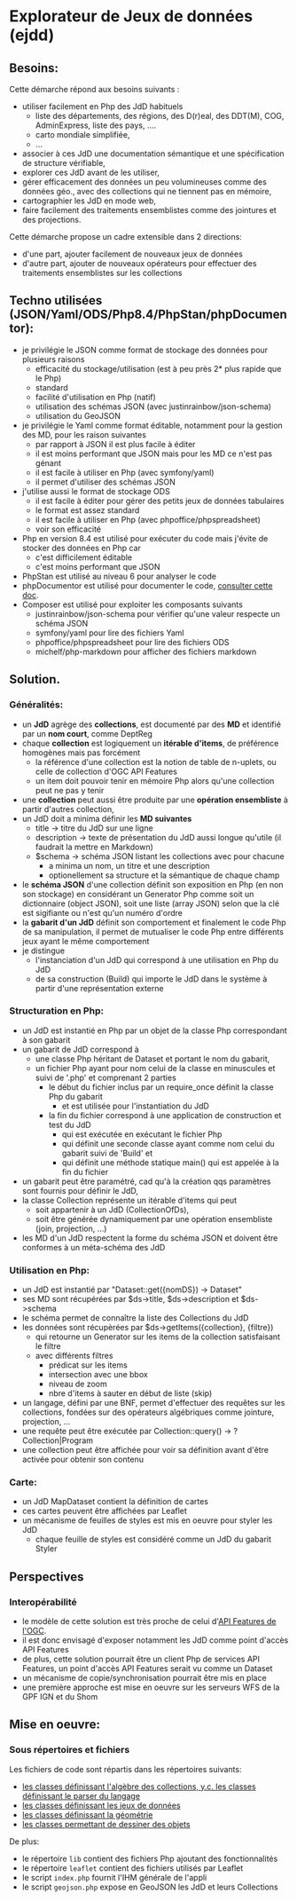 # Explorateur de Jeux de données (ejdd)

## Besoins:
Cette démarche répond aux besoins suivants :
  - utiliser facilement en Php des JdD habituels
    - liste des départements, des régions, des D(r)eal, des DDT(M), COG, AdminExpress, liste des pays, ....
    - carto mondiale simplifiée,
    - ...
  - associer à ces JdD une documentation sémantique et une spécification de structure vérifiable,
  - explorer ces JdD avant de les utiliser,
  - gérer efficacement des données un peu volumineuses comme des données géo., avec des collections qui ne tiennent pas en mémoire,
  - cartographier les JdD en mode web,
  - faire facilement des traitements ensemblistes comme des jointures et des projections.

Cette démarche propose un cadre extensible dans 2 directions:
  - d'une part, ajouter facilement de nouveaux jeux de données
  - d'autre part, ajouter de nouveaux opérateurs pour effectuer des traitements ensemblistes sur les collections

## Techno utilisées (JSON/Yaml/ODS/Php8.4/PhpStan/phpDocumentor):
  - je privilégie le JSON comme format de stockage des données pour plusieurs raisons
    - efficacité du stockage/utilisation (est à peu près 2* plus rapide que le Php)
    - standard
    - facilité d'utilisation en Php (natif)
    - utilisation des schémas JSON (avec justinrainbow/json-schema)
    - utilisation du GeoJSON
  - je privilégie le Yaml comme format éditable, notamment pour la gestion des MD, pour les raison suivantes
    - par rapport à JSON il est plus facile à éditer
    - il est moins performant que JSON mais pour les MD ce n'est pas génant
    - il est facile à utiliser en Php (avec symfony/yaml)
    - il permet d'utiliser des schémas JSON
  - j'utilise aussi le format de stockage ODS
    - il est facile à éditer pour gérer des petits jeux de données tabulaires
    - le format est assez standard
    - il est facile à utiliser en Php (avec phpoffice/phpspreadsheet)
    - voir son efficacité
  - Php en version 8.4 est utilisé pour exécuter du code mais j'évite de stocker des données en Php car
    - c'est difficilement éditable
    - c'est moins performant que JSON
  - PhpStan est utilisé au niveau 6 pour analyser le code
  - phpDocumentor est utilisé pour documenter le code, [consulter cette doc](https://benoitdavidfr.github.io/ejdd/).
  - Composer est utilisé pour exploiter les composants suivants
    - justinrainbow/json-schema pour vérifier qu'une valeur respecte un schéma JSON
    - symfony/yaml pour lire des fichiers Yaml
    - phpoffice/phpspreadsheet pour lire des fichiers ODS
    - michelf/php-markdown pour afficher des fichiers markdown

## Solution.
### Généralités:
 - un **JdD** agrège des **collections**, est documenté par des **MD** et identifié par un **nom court**, comme DeptReg
 - chaque **collection** est logiquement un **itérable d'items**, de préférence homogènes mais pas forcément
   - la référence d'une collection est la notion de table de n-uplets, ou celle de collection d'OGC API Features
   - un item doit pouvoir tenir en mémoire Php alors qu'une collection peut ne pas y tenir
 - une **collection** peut aussi être produite par une **opération ensembliste** à partir d'autres collection,
 - un JdD doit a minima définir les **MD suivantes**
   - title -> titre du JdD sur une ligne
   - description -> texte de présentation du JdD aussi longue qu'utile (il faudrait la mettre en Markdown)
   - $schema -> schéma JSON listant les collections avec pour chacune
     - a minima un nom, un titre et une description
     - optionellement sa structure et la sémantique de chaque champ
 - le **schéma JSON** d'une collection définit son exposition en Php (en non son stockage)
   en considérant un Generator Php comme soit un dictionnaire (object JSON), soit une liste (array JSON) selon que la clé
   est sigifiante ou n'est qu'un numéro d'ordre
 - la **gabarit d'un JdD** définit son comportement et finalement le code Php de sa manipulation,
   il permet de mutualiser le code Php entre différents jeux ayant le même comportement 
 - je distingue
   - l'instanciation d'un JdD qui correspond à une utilisation en Php du JdD
   - de sa construction (Build) qui importe le JdD dans le système à partir d'une représentation externe

### Structuration en Php:
 - un JdD est instantié en Php par un objet de la classe Php correspondant à son gabarit
 - un gabarit de JdD correspond à
   - une classe Php héritant de Dataset et portant le nom du gabarit,
   - un fichier Php ayant pour nom celui de la classe en minuscules et suivi de '.php' et comprenant 2 parties
     - le début du fichier inclus par un require_once définit la classe Php du gabarit
       - et est utilisée pour l'instantiation du JdD
     - la fin du fichier correspond à une application de construction et test du JdD
       - qui est exécutée en exécutant le fichier Php
       - qui définit une seconde classe ayant comme nom celui du gabarit suivi de 'Build' et
       - qui définit une méthode statique main() qui est appelée à la fin du fichier
 - un gabarit peut être paramétré, cad qu'à la création qqs paramètres sont fournis pour définir le JdD,
 - la classe Collection représente un itérable d'items qui peut
     - soit appartenir à un JdD (CollectionOfDs),
     - soit être générée dynamiquement par une opération ensembliste (join, projection, ...)
 - les MD d'un JdD respectent la forme du schéma JSON et doivent être conformes à un méta-schéma des JdD

### Utilisation en Php:
 - un JdD est instantié par "Dataset::get({nomDS}) -> Dataset"
 - ses MD sont récupérées par $ds->title, $ds->description et $ds->schema
 - le schéma permet de connaître la liste des Collections du JdD
 - les données sont récupèrées par $ds->getItems({collection}, {filtre})
   - qui retourne un Generator sur les items de la collection satisfaisant le filtre
   - avec différents filtres
     - prédicat sur les items
     - intersection avec une bbox
     - niveau de zoom
     - nbre d'items à sauter en début de liste (skip)
 - un langage, défini par une BNF, permet d'effectuer des requêtes sur les collections, fondées sur des opérateurs
   algébriques comme jointure, projection, ...
 - une requête peut être exécutée par Collection::query() -> ?Collection|Program
 - une collection peut être affichée pour voir sa définition avant d'être activée pour obtenir son contenu

### Carte:
 - un JdD MapDataset contient la définition de cartes
 - ces cartes peuvent être affichées par Leaflet
 - un mécanisme de feuilles de styles est mis en oeuvre pour styler les JdD
   - chaque feuille de styles est considéré comme un JdD du gabarit Styler

## Perspectives
### Interopérabilité 
 - le modèle de cette solution est très proche
   de celui d'[API Features de l'OGC](https://github.com/opengeospatial/ogcapi-features).
 - il est donc envisagé d'exposer notamment les JdD comme point d'accès API Features
 - de plus, cette solution pourrait être un client Php de services API Features, un point d'accès API Features serait vu
   comme un Dataset
 - un mécanisme de copie/synchronisation pourrait être mis en place
 - une première approche est mise en oeuvre sur les serveurs WFS de la GPF IGN et du Shom

## Mise en oeuvre:
### Sous répertoires et fichiers
Les fichiers de code sont répartis dans les répertoires suivants:

 - [les classes définissant l'algèbre des collections, y.c. les classes définissant le parser du langage](algebra)
 - [les classes définissant les jeux de données](datasets)
 - [les classes définissant la géométrie](geom)
 - [les classes permettant de dessiner des objets](drawing)

De plus:
 - le répertoire `lib` contient des fichiers Php ajoutant des fonctionnalités
 - le répertoire `leaflet` contient des fichiers utilisés par Leaflet
 - le script `index.php` fournit l'IHM générale de l'appli
 - le script `geojson.php` expose en GeoJSON les JdD et leurs Collections
